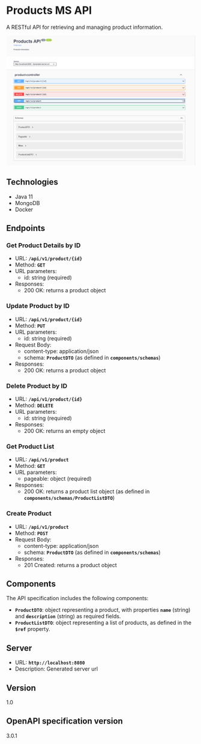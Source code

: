 # **Products MS API**

A RESTful API for retrieving and managing product information.

![img.png](images/img.png)

## Technologies

- Java 11
- MongoDB
- Docker

## **Endpoints**

### **Get Product Details by ID**

- URL: **`/api/v1/product/{id}`**
- Method: **`GET`**
- URL parameters:
    - id: string (required)
- Responses:
    - 200 OK: returns a product object

### **Update Product by ID**

- URL: **`/api/v1/product/{id}`**
- Method: **`PUT`**
- URL parameters:
    - id: string (required)
- Request Body:
    - content-type: application/json
    - schema: **`ProductDTO`** (as defined in **`components/schemas`**)
- Responses:
    - 200 OK: returns a product object

### **Delete Product by ID**

- URL: **`/api/v1/product/{id}`**
- Method: **`DELETE`**
- URL parameters:
    - id: string (required)
- Responses:
    - 200 OK: returns an empty object

### **Get Product List**

- URL: **`/api/v1/product`**
- Method: **`GET`**
- URL parameters:
    - pageable: object (required)
- Responses:
    - 200 OK: returns a product list object (as defined in **`components/schemas/ProductListDTO`**)

### **Create Product**

- URL: **`/api/v1/product`**
- Method: **`POST`**
- Request Body:
    - content-type: application/json
    - schema: **`ProductDTO`** (as defined in **`components/schemas`**)
- Responses:
    - 201 Created: returns a product object

## **Components**

The API specification includes the following components:

- **`ProductDTO`**: object representing a product, with properties **`name`** (string) and **`description`** (string) as required fields.
- **`ProductListDTO`**: object representing a list of products, as defined in the **`$ref`** property.

## **Server**

- URL: **`http://localhost:8080`**
- Description: Generated server url

## **Version**

1.0

## **OpenAPI specification version**

3.0.1